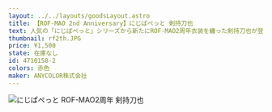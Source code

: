```yaml
---
layout: ../../layouts/goodsLayout.astro
title: 【ROF-MAO 2nd Anniversary】にじぱぺっと 剣持刀也
text: 人気の「にじぱぺっと」シリーズから新たにROF-MAO2周年衣装を纏った剣持刀也が登場。また、「にじぱぺっと」はにじさんじオフィシャルストアにて販売している「にじぱぺっとグッズ」の、にじぱぺポーチやポンチョとあわせてもお楽しみいただけます。
thumbnail: rf2th.JPG
price: ¥1,500
state: 在庫なし
id: 4710158-2
colors: 赤色
maker: ANYCOLOR株式会社
---
```


![にじぱぺっと ROF-MAO2周年 剣持刀也](/19_ecsite/images/rf2th.JPG)
